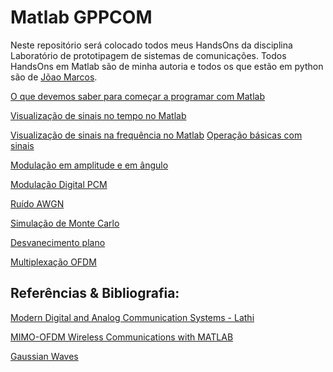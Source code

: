 # Matlab GPPCOM
Neste repositório será colocado todos meus HandsOns da disciplina Laboratório de prototipagem de sistemas de comunicações.
Todos HandsOns em Matlab são de minha autoria e todos os que estão em python são de [Jõao Marcos](github.com/jmarcoscosta/python-gppcom).

[O que devemos saber para começar a programar com Matlab](http://nbviewer.jupyter.org/github/SaraivaLucas/MatlabGppcom/blob/master/handson02_matlab.ipynb)

[Visualização de sinais no tempo no Matlab](http://nbviewer.jupyter.org/github/SaraivaLucas/MatlabGppcom/blob/master/handson03_matlab.ipynb)

[Visualização de sinais na frequência no Matlab](http://nbviewer.jupyter.org/github/SaraivaLucas/MatlabGppcom/blob/master/handson04_matlab.ipynb)
[Operação básicas com sinais ](http://nbviewer.jupyter.org/github/SaraivaLucas/MatlabGppcom/blob/master/handson05_matlab.ipynb)

[Modulação em amplitude e em ângulo](http://nbviewer.jupyter.org/github/SaraivaLucas/MatlabGppcom/blob/master/handson06_Matlab.ipynb)

[Modulação Digital PCM](http://nbviewer.jupyter.org/github/SaraivaLucas/MatlabGppcom/blob/master/handson07_Matlab.ipynb)

[Ruído AWGN](http://nbviewer.jupyter.org/github/SaraivaLucas/MatlabGppcom/blob/master/handson08_Matlab.ipynb)

[Simulação de Monte Carlo](http://nbviewer.jupyter.org/github/SaraivaLucas/MatlabGppcom/blob/master/handson09_Matlab.ipynb)

[Desvanecimento plano](http://nbviewer.jupyter.org/github/SaraivaLucas/MatlabGppcom/blob/master/handson11_Matlab.ipynb)

[Multiplexação OFDM](http://nbviewer.jupyter.org/github/SaraivaLucas/MatlabGppcom/blob/master/handson13_Matlab.ipynb)









## Referências & Bibliografia:

[Modern Digital and Analog Communication Systems - Lathi](https://www.amazon.com/Modern-Digital-Analog-Communication-Systems/dp/0198073801/ref=pd_lpo_sbs_14_img_0/138-9919462-8958560?_encoding=UTF8&psc=1&refRID=TXN5PSW2YXQYQ8RDV3D3)

[MIMO-OFDM Wireless Communications with MATLAB](http://www.ee.iitm.ac.in/~giri/pdfs/EE6002/book-cho.pdf)

[Gaussian Waves](http://www.gaussianwaves.com/)
